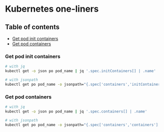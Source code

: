 # Kubernetes one-liners

## Table of contents

* [Get pod init containers](#get-pod-init-containers)  
* [Get pod containers](#get-pod-containers)  

### Get pod init containers

```bash
# with jq
kubectl get -o json po pod_name | jq '.spec.initContainers[] | .name'

# with jsonpath
kubectl get po pod_name -o jsonpath="{.spec['containers','initContainers'][*].name}"
```

### Get pod containers

```bash
# with jq
kubectl get -o json po pod_name | jq '.spec.containers[] | .name'

# with jsonpath
kubectl get po pod_name -o jsonpath="{.spec['containers','containers'][*].name}"
```